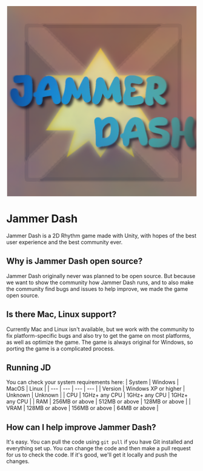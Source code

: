 
<p align="center">
  <img width="500" height="500" src="https://github.com/Pricklety/Jammer-Dash/blob/master/Assets/Resources/discordLogo.png">
</p>

# Jammer Dash
Jammer Dash is a 2D Rhythm game made with Unity, with hopes of the best user experience and the best community ever.

## Why is Jammer Dash open source?
Jammer Dash originally never was planned to be open source. But because we want to show the community how Jammer Dash runs, and to also make the community find bugs and issues to help improve, we made the game open source.

## Is there Mac, Linux support?
Currently Mac and Linux isn't available, but we work with the community to fix platform-specific bugs and also try to get the game on most platforms, as well as optimize the game. The game is always original for Windows, so porting the game is a complicated process.

## Running JD
You can check your system requirements here:
| System | Windows | MacOS | Linux |
| --- | --- | --- | --- |
| Version | Windows XP or higher | Unknown | Unknown |
| CPU | 1GHz+ any CPU | 1GHz+ any CPU | 1GHz+ any CPU |
| RAM | 256MB or above | 512MB or above | 128MB or above |
| VRAM | 128MB or above | 156MB or above | 64MB or above | 

## How can I help improve Jammer Dash?
It's easy. You can pull the code using `git pull` if you have Git installed and everything set up. You can change the code and then make a pull request for us to check the code. If it's good, we'll get it locally and push the changes.

